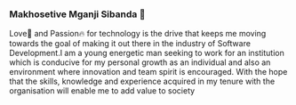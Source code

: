 ### Makhosetive Mganji Sibanda 👋

Love💖 and Passion🔥 for technology is the drive that keeps me moving towards the goal of making it out there in the industry of Software Development.I am a young energetic man seeking to work for an institution which is conducive for my personal growth as an individual and also an environment where innovation and team spirit is encouraged. With the hope that the skills, knowledge and experience acquired in my tenure with the organisation will enable me to add value to society

